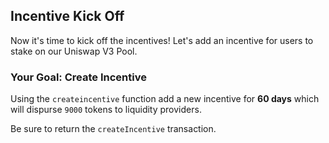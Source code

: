 ## Incentive Kick Off

Now it's time to kick off the incentives! Let's add an incentive for users to stake on our Uniswap V3 Pool. 

### <emoji id="checkered_flag" /> Your Goal: Create Incentive

Using the `createincentive` function add a new incentive for **60 days** which will dispurse `9000` tokens to liquidity providers.

Be sure to return the `createIncentive` transaction. 